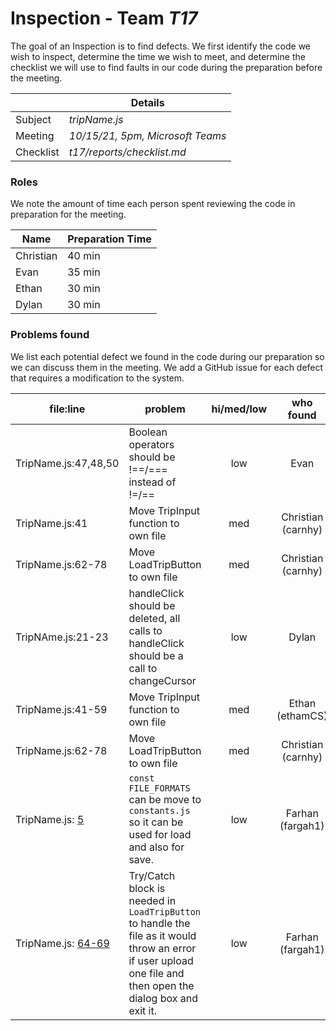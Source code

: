 # Inspection - Team *T17* 

The goal of an Inspection is to find defects.
We first identify the code we wish to inspect, determine the time we wish to meet, and determine the checklist we will use to find faults in our code during the preparation before the meeting.

|  | Details |
| ----- | ----- |
| Subject | *tripName.js* |
| Meeting | *10/15/21, 5pm, Microsoft Teams* |
| Checklist | *t17/reports/checklist.md* |

### Roles

We note the amount of time each person spent reviewing the code in preparation for the meeting.

| Name | Preparation Time |
| ---- | ---- |
| Christian | 40 min |
| Evan | 35 min |
| Ethan | 30 min |
| Dylan | 30 min |



### Problems found

We list each potential defect we found in the code during our preparation so we can discuss them in the meeting.
We add a GitHub issue for each defect that requires a modification to the system.

| file:line | problem | hi/med/low | who found | github#  |
| --- | --- | :---: | :---: | --- |
| TripName.js:47,48,50 | Boolean operators should be !==/=== instead of !=/== | low | Evan | #513 |
| TripName.js:41 | Move TripInput function to own file | med | Christian (carnhy) | #501 |
| TripName.js:62-78 | Move LoadTripButton to own file | med | Christian (carnhy) | #502 |
| TripNAme.js:21-23 | handleClick should be deleted, all calls to handleClick should be a call to changeCursor | low | Dylan | #516 |
|  TripName.js:41-59 | Move TripInput function to own file | med | Ethan (ethamCS) | #501 |
|  TripName.js:62-78 | Move LoadTripButton to own file | med | Christian (carnhy) | #502 |
|  TripName.js: [5](https://github.com/CSU-CS-314-Fall-2021/t17/blob/9c20ba7b126b6144d6bb03ac8677742dcc47ae6d/client/src/components/Trip/Itinerary/TripName.js#L5) | `const FILE_FORMATS` can be move to `constants.js` so it can be used for load and also for save. | low | Farhan (fargah1) | [522](https://github.com/CSU-CS-314-Fall-2021/t17/issues/522) |
|  TripName.js: [64-69](https://github.com/CSU-CS-314-Fall-2021/t17/blob/9c20ba7b126b6144d6bb03ac8677742dcc47ae6d/client/src/components/Trip/Itinerary/TripName.js#L64) | Try/Catch block is needed in `LoadTripButton` to handle the file as it would throw an error if user upload one file and then open the dialog box and exit it.  | low | Farhan (fargah1) | [521](https://github.com/CSU-CS-314-Fall-2021/t17/issues/521) |

